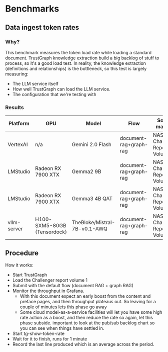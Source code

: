 
# Benchmarks

## Data ingest token rates

### Why?

This benchmark measures the token load rate while loading a standard
document.  TrustGraph knowledge extraction build a big backlog of stuff to
process, so it's a good load test.  In reality, the knowledge extraction
(definitions and relationships) is the bottleneck, so this test is largely
measuring:
- The LLM service itself
- How well TrustGraph can load the LLM service.
- The configuration that we're testing with

### Results

| Platform | GPU | Model | Flow | Source material | In token/s | Out tok/s | Total tok/s |
| -------- | --- | ----- | ---- | --------------- | ---------- | ----------- | ---------- |
| VertexAI | n/a | Gemini 2.0 Flash | document-rag+graph-rag | NASA Challenger Report Volume 1 | 216.2 | 155.8 | 372.0 |
| LMStudio | Radeon RX 7900 XTX | Gemma2 9B | document-rag+graph-rag | NASA Challenger Report Volume 1 | 119.6 | 73.0 | 192.6 |
| LMStudio | Radeon RX 7900 XTX | Gemma3 4B QAT | document-rag+graph-rag | NASA Challenger Report Volume 1 | 116.2 | 133.9 | 250.1 |
| vllm-server | H100-SXM5-80GB (Tensordock) | TheBloke/Mistral-7B-v0.1-AWQ | document-rag+graph-rag | NASA Challenger Report Volume 1 | 304.3 | 1845.6 | 2150.0 |

## Procedure

How it works:
- Start TrustGraph
- Load the Challenger report volume 1
- Submit with the default flow (document RAG + graph RAG)
- Monitor the throughput in Grafana.
  - With this document expect an early boost from the content and preface
    pages, and then throughput plateaus out.  So leaving for a couple of
    minutes lets this phase go away
  - Some cloud model-as-a-service facilities will let you have some
    high rate action as a boost, and then reduce the rate so again, let this
    phase subside.  important to look at the pub/sub backlog chart so you
    can see when things have settled in.
- Start tg-show-token-rate
- Wait for it to finish, runs for 1 minute
- Record the last line produced which is an average across the period.

